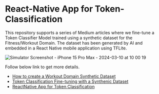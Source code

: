 # React-Native App for Token-Classification 

This repository supports a series of Medium articles where we fine-tune a Token Classifier Model trained using a synthetic dataset for the Fitness/Workout Domain. The dataset has been generated by AI and embedded in a React Native mobile application using TFLite.

![Simulator Screenshot - iPhone 15 Pro Max - 2024-03-10 at 10 00 19](https://github.com/Arfius/ReactNative-Token-Classification/assets/665555/ffe9b49d-3ea2-42fc-baf8-e1af2f8abb9f)


Follow below link to get more details.
- [How to create a Workout Domain Synthetic Dataset](https://alfarruggia.medium.com/ec1140d75085)
- [Token Classification Fine-tuning with a Synthenic Dataset](https://alfarruggia.medium.com/1dc0acb0115d)
- [ReactNative App for Token Classification](https://alfarruggia.medium.com/62cc2cba1a37)


